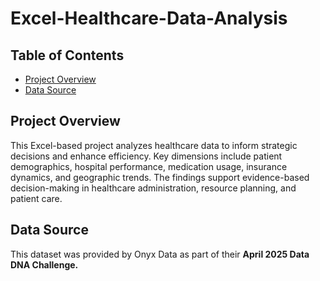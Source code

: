 # Excel-Healthcare-Data-Analysis
## Table of Contents

* [Project Overview](#project-overview)
* [Data Source](#data-source)
## Project Overview <a name="project-overview"></a>

This Excel-based project analyzes healthcare data to inform strategic decisions and enhance efficiency. Key dimensions include patient demographics, hospital performance, medication usage, insurance dynamics, and geographic trends. The findings support evidence-based decision-making in healthcare administration, resource planning, and patient care.

## Data Source <a name="data-source"></a>

This dataset was provided by Onyx Data as part of their **April 2025 Data DNA Challenge.**
